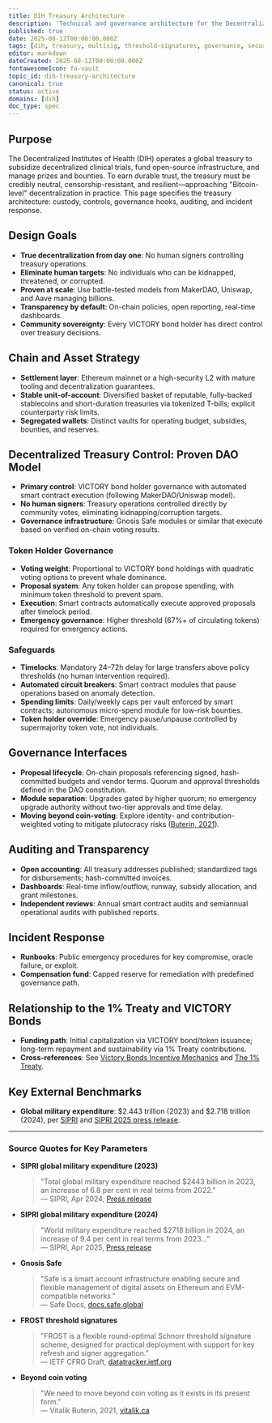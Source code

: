 ```yaml
---
title: DIH Treasury Architecture
description: 'Technical and governance architecture for the Decentralized Institutes of Health (DIH) Treasury, targeting Bitcoin-level decentralization via multi-sig and threshold signatures.'
published: true
date: 2025-08-12T00:00:00.000Z
tags: [dih, treasury, multisig, threshold-signatures, governance, security, transparency]
editor: markdown
dateCreated: 2025-08-12T00:00:00.000Z
fontawesomeIcon: fa-vault
topic_id: dih-treasury-architecture
canonical: true
status: active
domains: [dih]
doc_type: spec
---
```


## Purpose

The Decentralized Institutes of Health (DIH) operates a global treasury to subsidize decentralized clinical trials, fund open-source infrastructure, and manage prizes and bounties. To earn durable trust, the treasury must be credibly neutral, censorship-resistant, and resilient—approaching "Bitcoin-level" decentralization in practice. This page specifies the treasury architecture: custody, controls, governance hooks, auditing, and incident response.

## Design Goals

- **True decentralization from day one**: No human signers controlling treasury operations.
- **Eliminate human targets**: No individuals who can be kidnapped, threatened, or corrupted.
- **Proven at scale**: Use battle-tested models from MakerDAO, Uniswap, and Aave managing billions.
- **Transparency by default**: On-chain policies, open reporting, real-time dashboards.
- **Community sovereignty**: Every VICTORY bond holder has direct control over treasury decisions.

## Chain and Asset Strategy

- **Settlement layer**: Ethereum mainnet or a high-security L2 with mature tooling and decentralization guarantees.
- **Stable unit-of-account**: Diversified basket of reputable, fully-backed stablecoins and short-duration treasuries via tokenized T-bills; explicit counterparty risk limits.
- **Segregated wallets**: Distinct vaults for operating budget, subsidies, bounties, and reserves.

## Decentralized Treasury Control: Proven DAO Model

- **Primary control**: VICTORY bond holder governance with automated smart contract execution (following MakerDAO/Uniswap model).
- **No human signers**: Treasury operations controlled directly by community votes, eliminating kidnapping/corruption targets.
- **Governance infrastructure**: Gnosis Safe modules or similar that execute based on verified on-chain voting results.

### Token Holder Governance

- **Voting weight**: Proportional to VICTORY bond holdings with quadratic voting options to prevent whale dominance.
- **Proposal system**: Any token holder can propose spending, with minimum token threshold to prevent spam.
- **Execution**: Smart contracts automatically execute approved proposals after timelock period.
- **Emergency governance**: Higher threshold (67%+ of circulating tokens) required for emergency actions.

### Safeguards

- **Timelocks**: Mandatory 24–72h delay for large transfers above policy thresholds (no human intervention required).
- **Automated circuit breakers**: Smart contract modules that pause operations based on anomaly detection.
- **Spending limits**: Daily/weekly caps per vault enforced by smart contracts; autonomous micro-spend module for low-risk bounties.
- **Token holder override**: Emergency pause/unpause controlled by supermajority token vote, not individuals.

## Governance Interfaces

- **Proposal lifecycle**: On-chain proposals referencing signed, hash-committed budgets and vendor terms. Quorum and approval thresholds defined in the DAO constitution.
- **Module separation**: Upgrades gated by higher quorum; no emergency upgrade authority without two-tier approvals and time delay.
- **Moving beyond coin-voting**: Explore identity- and contribution-weighted voting to mitigate plutocracy risks ([Buterin, 2021](https://vitalik.ca/general/2021/08/16/voting3.html)).

## Auditing and Transparency

- **Open accounting**: All treasury addresses published; standardized tags for disbursements; hash-committed invoices.
- **Dashboards**: Real-time inflow/outflow, runway, subsidy allocation, and grant milestones.
- **Independent reviews**: Annual smart contract audits and semiannual operational audits with published reports.

## Incident Response

- **Runbooks**: Public emergency procedures for key compromise, oracle failure, or exploit.
- **Compensation fund**: Capped reserve for remediation with predefined governance path.

## Relationship to the 1% Treaty and VICTORY Bonds

- **Funding path**: Initial capitalization via VICTORY bond/token issuance; long-term repayment and sustainability via 1% Treaty contributions.
- **Cross-references**: See [Victory Bonds Incentive Mechanics](../../strategy/1-percent-treaty/victory-bonds-tokenomics.md) and [The 1% Treaty](../../strategy/1-percent-treaty/1-percent-treaty.md).

## Key External Benchmarks

- **Global military expenditure**: \$2.443 trillion (2023) and \$2.718 trillion (2024), per [SIPRI](https://www.sipri.org/media/press-release/2024/global-military-spending-surges-amid-war-rising-tensions-and-insecurity) and [SIPRI 2025 press release](https://www.sipri.org/media/press-release/2025/unprecedented-rise-global-military-expenditure-european-and-middle-east-spending-surges).

---

### Source Quotes for Key Parameters

- **SIPRI global military expenditure (2023)**
  > "Total global military expenditure reached \$2443 billion in 2023, an increase of 6.8 per cent in real terms from 2022."  
  > — SIPRI, Apr 2024, [Press release](https://www.sipri.org/media/press-release/2024/global-military-spending-surges-amid-war-rising-tensions-and-insecurity)

- **SIPRI global military expenditure (2024)**
  > "World military expenditure reached \$2718 billion in 2024, an increase of 9.4 per cent in real terms from 2023..."  
  > — SIPRI, Apr 2025, [Press release](https://www.sipri.org/media/press-release/2025/unprecedented-rise-global-military-expenditure-european-and-middle-east-spending-surges)

- **Gnosis Safe**
  > "Safe is a smart account infrastructure enabling secure and flexible management of digital assets on Ethereum and EVM-compatible networks."  
  > — Safe Docs, [docs.safe.global](https://docs.safe.global/)

- **FROST threshold signatures**
  > "FROST is a flexible round-optimal Schnorr threshold signature scheme, designed for practical deployment with support for key refresh and signer aggregation."  
  > — IETF CFRG Draft, [datatracker.ietf.org](https://datatracker.ietf.org/doc/draft-irtf-cfrg-frost/)

- **Beyond coin voting**
  > "We need to move beyond coin voting as it exists in its present form."  
  > — Vitalik Buterin, 2021, [vitalik.ca](https://vitalik.ca/general/2021/08/16/voting3.html)
